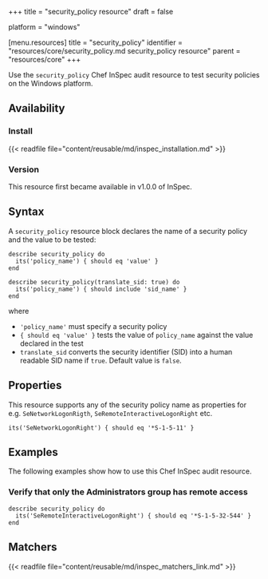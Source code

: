 +++
title = "security_policy resource"
draft = false

platform = "windows"

[menu.resources]
    title = "security_policy"
    identifier = "resources/core/security_policy.md security_policy resource"
    parent = "resources/core"
+++

Use the `security_policy` Chef InSpec audit resource to test security policies on the Windows platform.

## Availability

### Install

{{< readfile file="content/reusable/md/inspec_installation.md" >}}

### Version

This resource first became available in v1.0.0 of InSpec.

## Syntax

A `security_policy` resource block declares the name of a security policy and the value to be tested:

    describe security_policy do
      its('policy_name') { should eq 'value' }
    end

    describe security_policy(translate_sid: true) do
      its('policy_name') { should include 'sid_name' }
    end

where

- `'policy_name'` must specify a security policy
- `{ should eq 'value' }` tests the value of `policy_name` against the value declared in the test
- `translate_sid` converts the security identifier (SID) into a human readable SID name if `true`. Default value is `false`.

## Properties

This resource supports any of the security policy name as properties for e.g. `SeNetworkLogonRigth`, `SeRemoteInteractiveLogonRight` etc.

    its('SeNetworkLogonRight') { should eq '*S-1-5-11' }

## Examples

The following examples show how to use this Chef InSpec audit resource.

### Verify that only the Administrators group has remote access

    describe security_policy do
      its('SeRemoteInteractiveLogonRight') { should eq '*S-1-5-32-544' }
    end

## Matchers

{{< readfile file="content/reusable/md/inspec_matchers_link.md" >}}
